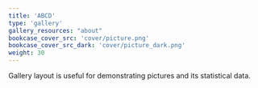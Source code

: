 ```yaml
---
title: 'ABCD'
type: 'gallery'
gallery_resources: "about"
bookcase_cover_src: 'cover/picture.png'
bookcase_cover_src_dark: 'cover/picture_dark.png'
weight: 30
---
```


Gallery layout is useful for demonstrating pictures and its statistical data.
